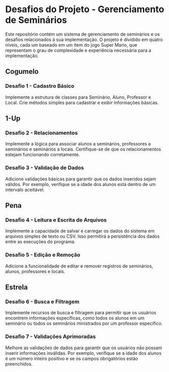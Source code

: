 # Desafios do Projeto - Gerenciamento de Seminários

Este repositório contém um sistema de gerenciamento de seminários e os desafios relacionados à sua implementação. O projeto é dividido em quatro níveis, cada um baseado em um item do jogo Super Mario, que representam o grau de complexidade e experiência necessária para a implementação.

## Cogumelo

### Desafio 1 - Cadastro Básico
Implemente a estrutura de classes para Seminário, Aluno, Professor e Local. Crie métodos simples para cadastrar e exibir informações básicas.

## 1-Up

### Desafio 2 - Relacionamentos
Implemente a lógica para associar alunos a seminários, professores a seminários e seminários a locais. Certifique-se de que os relacionamentos estejam funcionando corretamente.

### Desafio 3 - Validação de Dados
Adicione validações básicas para garantir que os dados inseridos sejam válidos. Por exemplo, verifique se a idade dos alunos está dentro de um intervalo aceitável.

## Pena

### Desafio 4 - Leitura e Escrita de Arquivos
Implemente a capacidade de salvar e carregar os dados do sistema em arquivos simples de texto ou CSV. Isso permitirá a persistência dos dados entre as execuções do programa.

### Desafio 5 - Edição e Remoção
Adicione a funcionalidade de editar e remover registros de seminários, alunos, professores e locais.

## Estrela

### Desafio 6 - Busca e Filtragem
Implemente recursos de busca e filtragem para permitir que os usuários encontrem informações específicas, como todos os alunos em um seminário ou todos os seminários ministrados por um professor específico.

### Desafio 7 - Validações Aprimoradas
Melhore as validações de dados para garantir que os usuários não possam inserir informações inválidas. Por exemplo, verifique se a idade dos alunos é um número inteiro positivo e se os campos obrigatórios estão preenchidos.